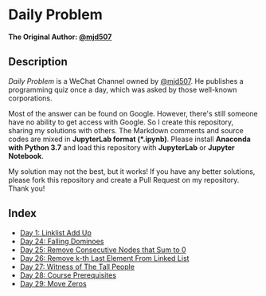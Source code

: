 # Daily Problem

**The Original Author: [@mjd507](https://github.com/mjd507)**

## Description

*Daily Problem* is a WeChat Channel owned by [@mjd507](https://github.com/mjd507). He publishes a programming quiz once a day, which was asked by those well-known corporations. 

Most of the answer can be found on Google. However, there's still someone have no ability to get access with Google. So I create this repository, sharing my solutions with others. The Markdown comments and source codes are mixed in **JupyterLab format (\*.ipynb)**. Please install **Anaconda with Python 3.7** and load this repository with **JupyterLab** or **Jupyter Notebook**. 

My solution may not the best, but it works! If you have any better solutions, please fork this repository and create a Pull Request on my repository. Thank you! 

## Index

- [Day 1: Linklist Add Up](1.ipynb)
- [Day 24: Falling Dominoes](24.ipynb)
- [Day 25: Remove Consecutive Nodes that Sum to 0](25.ipynb)
- [Day 26: Remove k-th Last Element From Linked List](26.ipynb)
- [Day 27: Witness of The Tall People](27.ipynb)
- [Day 28: Course Prerequisites](28.ipynb)
- [Day 29: Move Zeros](29.ipynb)
